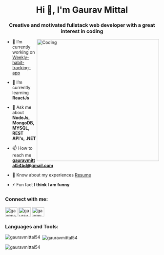 <h1 align="center">Hi 👋, I'm Gaurav Mittal</h1>
<h3 align="center">Creative and motivated fullstack web developer with a great interest in coding</h3>
<img align="right" alt="Coding" width="400" src="https://cdn.dribbble.com/users/1162077/screenshots/3848914/programmer.gif">

- 🔭 I’m currently working on [Weekly-habit-tracking-app](https://github.com/gauravmittal54/Weekly-habit-tracking-app)

- 🌱 I’m currently learning **ReactJs**

- 💬 Ask me about **NodeJs, MongoDB, MYSQL, REST API's, .NET**

- 📫 How to reach me **gauravmittal54bd@gmail.com**

- 📄 Know about my experiences [Resume](https://drive.google.com/file/d/1zbuByoxc7AlADyrvAY0kVlqKYsx0CUik/view?usp=sharing)

- ⚡ Fun fact **I think I am funny**

<h3 align="left">Connect with me:</h3>
<p align="left">
<a href="https://linkedin.com/in/gaurav-mittal-301972201" target="blank"><img align="center" src="![LinkedIn](https://github.com/gauravmittal54/gauravmittal54/assets/61792468/4c84bb5f-797a-44ca-8d43-ee60cbeaec96)" alt="gaurav-mittal-301972201" height="30" width="40" /></a>
<a href="https://www.hackerrank.com/gauravmittal54bd" target="blank"><img align="center" src="https://raw.githubusercontent.com/rahuldkjain/github-profile-readme-generator/master/src/images/icons/Social/hackerrank.svg" alt="gauravmittal54bd" height="30" width="40" /></a>
<a href="https://auth.geeksforgeeks.org/user/gauravmittal54bd" target="blank"><img align="center" src="https://raw.githubusercontent.com/rahuldkjain/github-profile-readme-generator/master/src/images/icons/Social/geeks-for-geeks.svg" alt="gauravmittal54bd" height="30" width="40" /></a>
</p>

<h3 align="left">Languages and Tools:</h3>
<p align="left"> 
<!-- Add your icons and links here, for example: -->
<!-- <a href="LINK_TO_YOUR_PROFILE_OR_PROJECT" target="_blank" rel="noreferrer"> <img src="ICON_URL" alt="ALT_TEXT" width="40" height="40"/> </a> -->
</p>

<p><img align="left" src="https://github-readme-stats.vercel.app/api/top-langs?username=gauravmittal54&show_icons=true&locale=en&layout=compact" alt="gauravmittal54" /></p>

<p>&nbsp;<img align="center" src="https://github-readme-stats.vercel.app/api?username=gauravmittal54&show_icons=true&locale=en" alt="gauravmittal54" /></p>

<p><img align="center" src="https://github-readme-streak-stats.herokuapp.com/?user=gauravmittal54&" alt="gauravmittal54" /></p>
